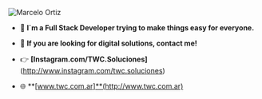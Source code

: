 ![Marcelo Ortiz](https://media.licdn.com/dms/image/D4D16AQFdkqFEIS_2EA/profile-displaybackgroundimage-shrink_350_1400/0/1709912965791?e=1715212800&v=beta&t=pq0bEuttfHejV-zA_tDuo0PAqZLRtWN5QSgb1e6TTNI)

- 🚀 **I´m a Full Stack Developer trying to make things easy for everyone.**

- 📧 **If you are looking for digital solutions, contact me!**

- 👉 **[Instagram.com/TWC.Soluciones]**(http://www.instagram.com/twc.soluciones)
  
- 🌐 **[www.twc.com.ar]**(http://www.twc.com.ar)
  
<!--
**MarceOrtiz11/MarceOrtiz11** is a ✨ _special_ ✨ repository because its `README.md` (this file) appears on your GitHub profile.

Here are some ideas to get you started:

- 🔭 I’m currently working on ...
- 🌱 I’m currently learning ...
- 👯 I’m looking to collaborate on ...
- 🤔 I’m looking for help with ...
- 💬 Ask me about ...
- 📫 How to reach me: ...
- 😄 Pronouns: ...
- ⚡ Fun fact: ...
-->
